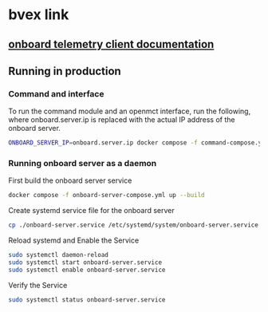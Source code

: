 # bvex link

## [onboard telemetry client documentation](https://oliverdantzer.github.io/bvex-link)

## Running in production

### Command and interface
To run the command module and an openmct interface, run the following, where onboard.server.ip is replaced with the actual IP address of the onboard server.
```bash
ONBOARD_SERVER_IP=onboard.server.ip docker compose -f command-compose.yml up
```

### Running onboard server as a daemon
First build the onboard server service
```bash
docker compose -f onboard-server-compose.yml up --build
```
Create systemd service file for the onboard server
```bash
cp ./onboard-server.service /etc/systemd/system/onboard-server.service
```
Reload systemd and Enable the Service
```bash
sudo systemctl daemon-reload
sudo systemctl start onboard-server.service
sudo systemctl enable onboard-server.service
```
Verify the Service
```bash
sudo systemctl status onboard-server.service
```